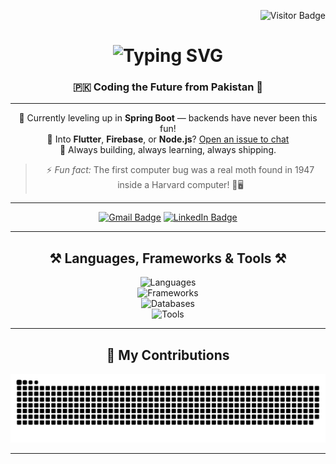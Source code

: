 <!-- Visitor Badge -->
<p align="right">
  <img src="https://visitor-badge.laobi.icu/badge?page_id=bangash-00.bangash-00" alt="Visitor Badge" />
</p>

<h1 align="center">
  <img src="https://readme-typing-svg.herokuapp.com/?font=Righteous&size=35&center=true&vCenter=true&width=500&height=70&duration=8000&lines=Hi+There!+👋;+I'm+Bilawal+Hussain!;+Software+Engineer+🚀;+🌱+Learning+Every+Day;+🤝+Collaborator;" alt="Typing SVG" />
</h1>

<h3 align="center">🇵🇰 Coding the Future from Pakistan 🚀</h3>

---

<div align="center">

🚀 Currently leveling up in **Spring Boot** — backends have never been this fun!  
💬 Into **Flutter**, **Firebase**, or **Node.js**? [Open an issue to chat](https://github.com/bangash-00/bangash-00/issues)  
🎯 Always building, always learning, always shipping.  

> ⚡ *Fun fact:* The first computer bug was a real moth found in 1947 inside a Harvard computer! 🐛🖥️

</div>

---

<div align="center">

[![Gmail Badge](https://img.shields.io/badge/Gmail-333333?style=for-the-badge&logo=gmail&logoColor=red)](mailto:dev.bilawalhussain@gmail.com)
[![LinkedIn Badge](https://img.shields.io/badge/LinkedIn-0077B5?style=for-the-badge&logo=linkedin&logoColor=white)](https://www.linkedin.com/in/bilawal-hussain-9184a6243)

</div>

---

<h2 align="center">⚒️ Languages, Frameworks & Tools ⚒️</h2>

<div align="center">

<img src="https://skillicons.dev/icons?i=dart,java,kotlin,python,cpp,c" alt="Languages" /><br>
<img src="https://skillicons.dev/icons?i=flutter,nodejs,spring,express" alt="Frameworks" /><br>
<img src="https://skillicons.dev/icons?i=firebase,postgresql,mysql,mongodb" alt="Databases" /><br>
<img src="https://skillicons.dev/icons?i=github,git,figma" alt="Tools" />

</div>

---

<h2 align="center">🐍 My Contributions</h2>

<div align="center">
  <picture>
    <source media="(prefers-color-scheme: dark)" srcset="https://raw.githubusercontent.com/bangash-00/bangash-00/output/github-snake-dark.svg" />
    <source media="(prefers-color-scheme: light)" srcset="https://raw.githubusercontent.com/bangash-00/bangash-00/output/github-snake.svg" />
    <img alt="Animated contribution snake" src="https://raw.githubusercontent.com/bangash-00/bangash-00/output/github-snake.svg" />
  </picture>
</div>

---
